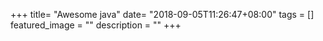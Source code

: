 +++
title= "Awesome java"
date= "2018-09-05T11:26:47+08:00"
tags = []
featured_image = ""
description = ""
+++

